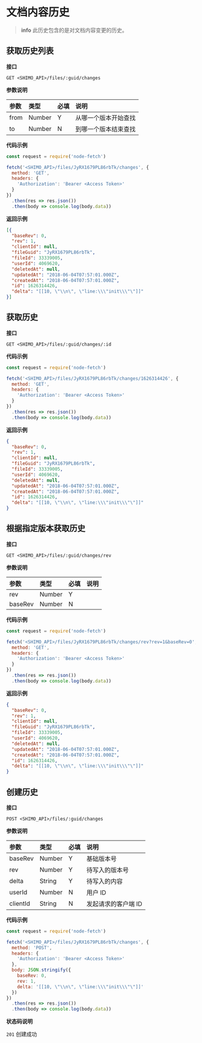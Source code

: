 # 文档内容历史

> **info**
> 此历史包含的是对文档内容变更的历史。

## 获取历史列表

**接口**

`GET <SHIMO_API>/files/:guid/changes`

**参数说明**

| 参数      | 类型   | 必填 | 说明 |
| :------- | :----- | :-- | :-- |
| from | Number | Y   | 从哪一个版本开始查找 |
| to | Number | N   | 到哪一个版本结束查找 |

**代码示例**

```js
const request = require('node-fetch')

fetch('<SHIMO_API>/files/JyRX1679PL86rbTk/changes', {
  method: 'GET',
  headers: {
    'Authorization': 'Bearer <Access Token>'
  }
})
  .then(res => res.json())
  .then(body => console.log(body.data))
```

**返回示例**

```json
[{
  "baseRev": 0,
  "rev": 1,
  "clientId": null,
  "fileGuid": "JyRX1679PL86rbTk",
  "fileId": 33339005,
  "userId": 4069620,
  "deletedAt": null,
  "updatedAt": "2018-06-04T07:57:01.000Z",
  "createdAt": "2018-06-04T07:57:01.000Z",
  "id": 1626314426,
  "delta": "[[10, \"\\n\", \"line:\\\"init\\\"\"]]"
}]
```

## 获取历史

**接口**

`GET <SHIMO_API>/files/:guid/changes/:id`

**代码示例**

```js
const request = require('node-fetch')

fetch('<SHIMO_API>/files/JyRX1679PL86rbTk/changes/1626314426', {
  method: 'GET',
  headers: {
    'Authorization': 'Bearer <Access Token>'
  }
})
  .then(res => res.json())
  .then(body => console.log(body.data))
```

**返回示例**

```json
{
  "baseRev": 0,
  "rev": 1,
  "clientId": null,
  "fileGuid": "JyRX1679PL86rbTk",
  "fileId": 33339005,
  "userId": 4069620,
  "deletedAt": null,
  "updatedAt": "2018-06-04T07:57:01.000Z",
  "createdAt": "2018-06-04T07:57:01.000Z",
  "id": 1626314426,
  "delta": "[[10, \"\\n\", \"line:\\\"init\\\"\"]]"
}
```

## 根据指定版本获取历史

**接口**

`GET <SHIMO_API>/files/:guid/changes/rev`

**参数说明**

| 参数      | 类型   | 必填 | 说明 |
| :------- | :----- | :-- | :-- |
| rev | Number | Y   | |
| baseRev | Number | N   | |

**代码示例**

```js
const request = require('node-fetch')

fetch('<SHIMO_API>/files/JyRX1679PL86rbTk/changes/rev?rev=1&baseRev=0', {
  method: 'GET',
  headers: {
    'Authorization': 'Bearer <Access Token>'
  }
})
  .then(res => res.json())
  .then(body => console.log(body.data))
```

**返回示例**

```json
{
  "baseRev": 0,
  "rev": 1,
  "clientId": null,
  "fileGuid": "JyRX1679PL86rbTk",
  "fileId": 33339005,
  "userId": 4069620,
  "deletedAt": null,
  "updatedAt": "2018-06-04T07:57:01.000Z",
  "createdAt": "2018-06-04T07:57:01.000Z",
  "id": 1626314426,
  "delta": "[[10, \"\\n\", \"line:\\\"init\\\"\"]]"
}
```

## 创建历史

**接口**

`POST <SHIMO_API>/files/:guid/changes`

**参数说明**

| 参数      | 类型   | 必填 | 说明 |
| :------- | :----- | :-- | :-- |
| baseRev | Number | Y   | 基础版本号 |
| rev | Number | Y   | 待写入的版本号 |
| delta | String | Y   | 待写入的内容 |
| userId | Number | N   | 用户 ID |
| clientId | String | N   | 发起请求的客户端 ID |

**代码示例**

```js
const request = require('node-fetch')

fetch('<SHIMO_API>/files/JyRX1679PL86rbTk/changes', {
  method: 'POST',
  headers: {
    'Authorization': 'Bearer <Access Token>'
  },
  body: JSON.stringify({
    baseRev: 0,
    rev: 1,
    delta: '[[10, \"\\n\", \"line:\\\"init\\\"\"]]'
  })
})
  .then(res => res.json())
  .then(body => console.log(body.data))
```

**状态码说明**

`201` 创建成功
